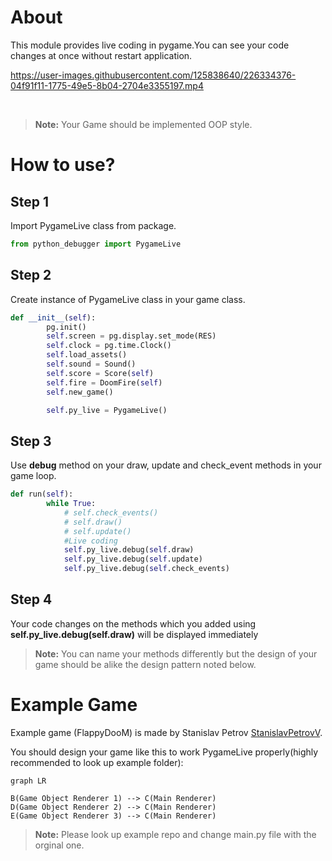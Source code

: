 
# About
This module provides live coding in pygame.You can see your code changes at once without restart application.


https://user-images.githubusercontent.com/125838640/226334376-04f91f11-1775-49e5-8b04-2704e3355197.mp4


&nbsp;
&nbsp;
&nbsp;


> **Note:** Your Game should be implemented OOP style.


# How to use?

## Step 1

Import PygameLive class from package.
```python
from python_debugger import PygameLive
```

## Step 2

Create instance of PygameLive class in your game class.
```python
def __init__(self):
        pg.init()
        self.screen = pg.display.set_mode(RES)
        self.clock = pg.time.Clock()
        self.load_assets()
        self.sound = Sound()
        self.score = Score(self)
        self.fire = DoomFire(self)
        self.new_game()

        self.py_live = PygameLive()
  ```

## Step 3

Use **debug** method on your draw, update and check_event methods in your game loop.


```python
def run(self):
        while True:
            # self.check_events()
            # self.draw()
            # self.update()
            #Live coding
            self.py_live.debug(self.draw)
            self.py_live.debug(self.update)
            self.py_live.debug(self.check_events)
```

## Step 4

Your code changes on the methods which you added using **self.py_live.debug(self.draw)** will be displayed immediately
> **Note:** You can name your methods differently but the design of your game should be alike the design pattern noted below.


# Example Game

Example game (FlappyDooM) is made by Stanislav Petrov [StanislavPetrovV](https://github.com/StanislavPetrovV). 

You should design your game like this to work PygameLive properly(highly recommended to look up example folder):

```mermaid
graph LR

B(Game Object Renderer 1) --> C(Main Renderer)
D(Game Object Renderer 2) --> C(Main Renderer)
E(Game Object Renderer 3) --> C(Main Renderer)
```
> **Note:** Please look up example repo and change main.py file with the orginal one.
